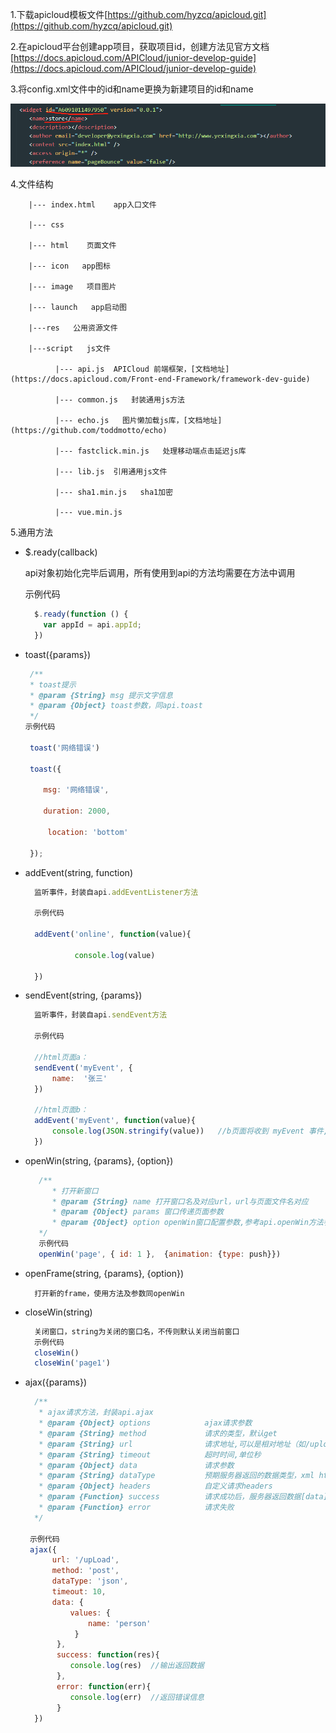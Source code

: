 1.下载apicloud模板文件[https://github.com/hyzcq/apicloud.git](https://github.com/hyzcq/apicloud.git)

2.在apicloud平台创建app项目，获取项目id，创建方法见官方文档[https://docs.apicloud.com/APICloud/junior-develop-guide](https://docs.apicloud.com/APICloud/junior-develop-guide)

3.将config.xml文件中的id和name更换为新建项目的id和name

![](/assets/apicloud-config.png)

4.文件结构

```
    |--- index.html    app入口文件

    |--- css

    |--- html    页面文件

    |--- icon   app图标

    |--- image   项目图片

    |--- launch   app启动图

    |---res   公用资源文件

    |---script   js文件

          |--- api.js  APICloud 前端框架，[文档地址](https://docs.apicloud.com/Front-end-Framework/framework-dev-guide)

          |--- common.js   封装通用js方法

          |--- echo.js   图片懒加载js库，[文档地址](https://github.com/toddmotto/echo)

          |--- fastclick.min.js   处理移动端点击延迟js库

          |--- lib.js  引用通用js文件

          |--- sha1.min.js   sha1加密

          |--- vue.min.js
```

5.通用方法

* $.ready\(callback\)

  api对象初始化完毕后调用，所有使用到api的方法均需要在方法中调用

  示例代码

  ```js
    $.ready(function () {
      var appId = api.appId;
    })
  ```

* toast\({params}\)

  ```js
   /**
   * toast提示
   * @param {String} msg 提示文字信息
   * @param {Object} toast参数，同api.toast
   */
  示例代码

   toast('网络错误')

   toast({

      msg: '网络错误',

      duration: 2000,

       location: 'bottom'

   });
  ```

* addEvent\(string, function\)

  ```js
    监听事件，封装自api.addEventListener方法

    示例代码

    addEvent('online', function(value){

             console.log(value)

    })
  ```

* sendEvent\(string, {params}\)

  ```js
    监听事件，封装自api.sendEvent方法

    示例代码

    //html页面a：
    sendEvent('myEvent', {
        name:  '张三'
    })

    //html页面b：
    addEvent('myEvent', function(value){
        console.log(JSON.stringify(value))   //b页面将收到 myEvent 事件,输出结果为{name: '张三'}
    })
  ```

* openWin\(string, {params}, {option}\)

  ```js
     /**
        * 打开新窗口
        * @param {String} name 打开窗口名及对应url，url与页面文件名对应
        * @param {Object} params 窗口传递页面参数
        * @param {Object} option openWin窗口配置参数,参考api.openWin方法参数
     */
     示例代码
     openWin('page', { id: 1 },  {animation: {type: push}})
  ```

* openFrame\(string, {params}, {option}\)

  ```
    打开新的frame，使用方法及参数同openWin
  ```

* closeWin\(string\)

  ```js
    关闭窗口，string为关闭的窗口名，不传则默认关闭当前窗口
    示例代码
    closeWin()
    closeWin('page1')
  ```

* ajax\({params}\)

  ```js
    /**
     * ajax请求方法，封装api.ajax
     * @param {Object} options            ajax请求参数
     * @param {String} method             请求的类型，默认get
     * @param {String} url                请求地址,可以是相对地址（如/upload），接口地址统一配置，也可以是绝对路径
     * @param {String} timeout            超时时间,单位秒
     * @param {Object} data               请求参数
     * @param {String} dataType           预期服务器返回的数据类型，xml html json ...
     * @param {Object} headers            自定义请求headers
     * @param {Function} success          请求成功后，服务器返回数据[data]
     * @param {Function} error            请求失败
    */

   示例代码
   ajax({
        url: '/upLoad',
        method: 'post',
        dataType: 'json',
        timeout: 10,
        data: {
            values: {
                name: 'person'
             }
         },
         success: function(res){
            console.log(res)  //输出返回数据
         },
         error: function(err){
            console.log(err)  //返回错误信息
         }
    })
  ```



